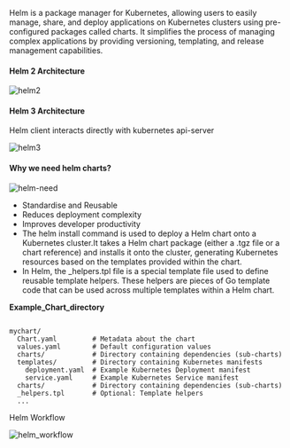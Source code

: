 Helm is a package manager for Kubernetes, allowing users to easily manage, share, and deploy applications on Kubernetes clusters using pre-configured packages called charts. 
It simplifies the process of managing complex applications by providing versioning, templating, and release management capabilities.


#### Helm 2 Architecture  

![helm2](https://github.com/bhanumalhotra123/helm-learnings/assets/144083659/cffa22bb-40c1-4aa5-9c17-54b56bc80506)

#### Helm 3 Architecture  
Helm client interacts directly with kubernetes api-server

![helm3](https://github.com/bhanumalhotra123/helm-learnings/assets/144083659/f3d99093-77e4-4745-b8b0-c1bb642253fc)

#### Why we need helm charts?

![helm-need](https://github.com/bhanumalhotra123/helm-learnings/assets/144083659/c0ff34ca-fa37-407d-8301-d2b562c71ef4)

- Standardise and Reusable
- Reduces deployment complexity
- Improves developer productivity
- The helm install command is used to deploy a Helm chart onto a Kubernetes cluster.It takes a Helm chart package (either a .tgz file or a chart reference) and installs it onto the cluster, generating Kubernetes resources based on the templates provided within the chart.
- In Helm, the _helpers.tpl file is a special template file used to define reusable template helpers. These helpers are pieces of Go template code that can be used across multiple templates within a Helm chart.

__Example_Chart_directory__
```

mychart/
  Chart.yaml         # Metadata about the chart
  values.yaml        # Default configuration values
  charts/            # Directory containing dependencies (sub-charts)
  templates/         # Directory containing Kubernetes manifests
    deployment.yaml  # Example Kubernetes Deployment manifest
    service.yaml     # Example Kubernetes Service manifest
  charts/            # Directory containing dependencies (sub-charts)
  _helpers.tpl       # Optional: Template helpers
  ...

```

Helm Workflow

![helm_workflow](https://github.com/bhanumalhotra123/helm-learnings/assets/144083659/b83458e6-2e10-411b-84c5-4f57aa121c0c)
